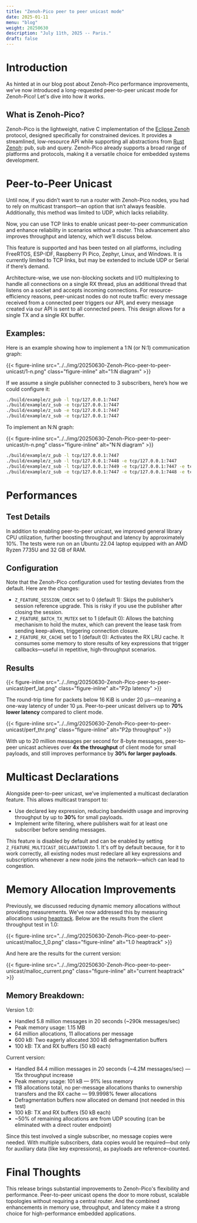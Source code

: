 ```yaml
---
title: "Zenoh-Pico peer to peer unicast mode"
date: 2025-01-11
menu: "blog"
weight: 20250630
description: "July 11th, 2025 -- Paris."
draft: false
---
```


# Introduction

As hinted at in our blog post about Zenoh-Pico performance improvements, we’ve now introduced a long-requested peer-to-peer unicast mode for Zenoh-Pico! Let's dive into how it works.

## What is Zenoh-Pico?

Zenoh-Pico is the lightweight, native C implementation of the [Eclipse Zenoh](http://zenoh.io) protocol, designed specifically for constrained devices. It provides a streamlined, low-resource API while supporting all abstractions from [Rust Zenoh](https://github.com/eclipse-zenoh/zenoh): pub, sub and query.  Zenoh-Pico already supports a broad range of platforms and protocols, making it a versatile choice for embedded systems development.

# Peer-to-Peer Unicast

Until now, if you didn’t want to run a router with Zenoh-Pico nodes, you had to rely on multicast transport—an option that isn’t always feasible. Additionally, this method was limited to UDP, which lacks reliability.

Now, you can use TCP links to enable unicast peer-to-peer communication and enhance reliability in scenarios without a router. This advancement also improves throughput and latency, which we’ll discuss below.

This feature is supported and has been tested on all platforms, including FreeRTOS, ESP-IDF, Raspberry Pi Pico, Zephyr, Linux, and Windows. It is currently limited to TCP links, but may be extended to include UDP or Serial if there’s demand.

Architecture-wise, we use non-blocking sockets and I/O multiplexing to handle all connections on a single RX thread, plus an additional thread that listens on a socket and accepts incoming connections. For resource-efficiency reasons, peer-unicast nodes do not route traffic: every message received from a connected peer triggers our API, and every message created via our API is sent to all connected peers. This design allows for a single TX and a single RX buffer.

## Examples:

Here is an example showing how to implement a 1:N (or N:1) communication graph:

{{< figure-inline
    src="../../img/20250630-Zenoh-Pico-peer-to-peer-unicast/1-n.png"
    class="figure-inline"
    alt="1:N diagram" >}}

If we assume a single publisher connected to 3 subscribers, here’s how we could configure it:

 ```Bash
 ./build/example/z_pub -l tcp/127.0.0.1:7447
 ./build/example/z_sub -e tcp/127.0.0.1:7447
 ./build/example/z_sub -e tcp/127.0.0.1:7447
 ./build/example/z_sub -e tcp/127.0.0.1:7447
 ```

To implement an N:N graph:

{{< figure-inline
    src="../../img/20250630-Zenoh-Pico-peer-to-peer-unicast/n-n.png"
    class="figure-inline"
    alt="N:N diagram" >}}

```Bash
./build/example/z_pub -l tcp/127.0.0.1:7447
./build/example/z_sub -l tcp/127.0.0.1:7448 -e tcp/127.0.0.1:7447
./build/example/z_sub -l tcp/127.0.0.1:7449 -e tcp/127.0.0.1:7447 -e tcp/127.0.0.1:7448
./build/example/z_sub -e tcp/127.0.0.1:7447 -e tcp/127.0.0.1:7448 -e tcp/127.0.0.1:7449
```

# Performances

## Test Details

In addition to enabling peer-to-peer unicast, we improved general library CPU utilization, further boosting throughput and latency by approximately 10%. The tests were run on an Ubuntu 22.04 laptop equipped with an AMD Ryzen 7735U and 32 GB of RAM.

## Configuration

Note that the Zenoh-Pico configuration used for testing deviates from the default. Here are the changes:

* `Z_FEATURE_SESSION_CHECK` set to 0 (default 1): Skips the publisher’s session reference upgrade. This is risky if you use the publisher after closing the session.
* `Z_FEATURE_BATCH_TX_MUTEX` set to 1 (default 0): Allows the batching mechanism to hold the mutex, which can prevent the lease task from sending keep-alives, triggering connection closure.
* `Z_FEATURE_RX_CACHE` set to 1 (default 0): Activates the RX LRU cache. It consumes some memory to store results of key expressions that trigger callbacks—useful in repetitive, high-throughput scenarios.

## Results

{{< figure-inline
    src="../../img/20250630-Zenoh-Pico-peer-to-peer-unicast/perf_lat.png"
    class="figure-inline"
    alt="P2p latency" >}}

The round-trip time for packets below 16 KiB is under 20 µs—meaning a one-way latency of under 10 µs. Peer-to-peer unicast delivers up to **70% lower latency** compared to client mode.

{{< figure-inline
    src="../../img/20250630-Zenoh-Pico-peer-to-peer-unicast/perf_thr.png"
    class="figure-inline"
    alt="P2p throughput" >}}

With up to 20 million messages per second for 8-byte messages, peer-to-peer unicast achieves over **4x the throughput** of client mode for small payloads, and still improves performance by **30% for larger payloads**.

# Multicast Declarations

Alongside peer-to-peer unicast, we’ve implemented a multicast declaration feature. This allows multicast transport to:

* Use declared key expression, reducing bandwidth usage and improving throughput by up to **30%** for small payloads.
* Implement write filtering, where publishers wait for at least one subscriber before sending messages.

This feature is disabled by default and can be enabled by setting `Z_FEATURE_MULTICAST_DECLARATIONS`to 1. It's off by default because, for it to work correctly, all existing nodes must redeclare all key expressions and subscriptions whenever a new node joins the network—which can lead to congestion.

# Memory Allocation Improvements

Previously, we discussed reducing dynamic memory allocations without providing measurements. We've now addressed this by measuring allocations using [heaptrack](https://github.com/KDE/heaptrack). Below are the results from the client throughput test in 1.0:

{{< figure-inline
    src="../../img/20250630-Zenoh-Pico-peer-to-peer-unicast/malloc_1_0.png"
    class="figure-inline"
    alt="1.0 heaptrack" >}}

And here are the results for the current version:

{{< figure-inline
    src="../../img/20250630-Zenoh-Pico-peer-to-peer-unicast/malloc_current.png"
    class="figure-inline"
    alt="current heaptrack" >}}

## Memory Breakdown:

Version 1.0:
* Handled 5.8 million messages in 20 seconds (~290k messages/sec)
* Peak memory usage: 1.15 MB
* 64 million allocations, 11 allocations per message
* 600 kB: Two eagerly allocated 300 kB defragmentation buffers
* 100 kB: TX and RX buffers (50 kB each)

Current version:
* Handled 84.4 million messages in 20 seconds (~4.2M messages/sec) — 15x throughput increase
* Peak memory usage: 101 kB — 91% less memory
* 118 allocations total, no per-message allocations thanks to ownership transfers and the RX cache — 99.9998% fewer allocations
* Defragmentation buffers now allocated on demand (not needed in this test)
* 100 kB: TX and RX buffers (50 kB each)
* ~50% of remaining allocations are from UDP scouting (can be eliminated with a direct router endpoint)
 
Since this test involved a single subscriber, no message copies were needed. With multiple subscribers, data copies would be required—but only for auxiliary data (like key expressions), as payloads are reference-counted.

# Final Thoughts

This release brings substantial improvements to Zenoh-Pico's flexibility and performance. Peer-to-peer unicast opens the door to more robust, scalable topologies without requiring a central router. And the combined enhancements in memory use, throughput, and latency make it a strong choice for high-performance embedded applications.